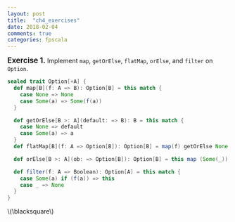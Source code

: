 ```yaml
---
layout: post
title:  "ch4_exercises"
date: 2018-02-04
comments: true
categories: fpscala
---
```

**<span style="font-size:larger;">Exercise 1.</span>**
Implement `map`, `getOrElse`, `flatMap`, `orElse`, and `filter` on `Option`.
```scala
sealed trait Option[+A] {
  def map[B](f: A => B): Option[B] = this match {
    case None => None
    case Some(a) => Some(f(a))
  }

  def getOrElse[B >: A](default: => B): B = this match {
    case None => default
    case Some(a) => a
  }
  def flatMap[B](f: A => Option[B]): Option[B] = map(f) getOrElse None

  def orElse[B >: A](ob: => Option[B]): Option[B] = this map (Some(_)) getOrElse ob

  def filter(f: A => Boolean): Option[A] = this match {
    case Some(a) if (f(a)) => this
    case _ => None
  }
}
```
\\(\blacksquare\\)
